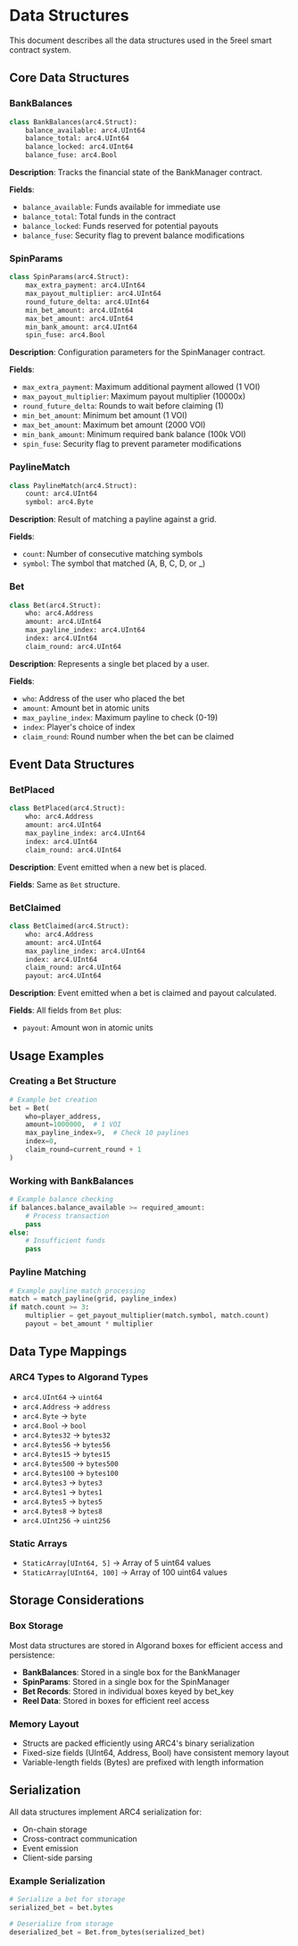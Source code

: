 # Data Structures

This document describes all the data structures used in the 5reel smart contract system.

## Core Data Structures

### BankBalances
```python
class BankBalances(arc4.Struct):
    balance_available: arc4.UInt64
    balance_total: arc4.UInt64
    balance_locked: arc4.UInt64
    balance_fuse: arc4.Bool
```

**Description**: Tracks the financial state of the BankManager contract.

**Fields**:
- `balance_available`: Funds available for immediate use
- `balance_total`: Total funds in the contract
- `balance_locked`: Funds reserved for potential payouts
- `balance_fuse`: Security flag to prevent balance modifications

### SpinParams
```python
class SpinParams(arc4.Struct):
    max_extra_payment: arc4.UInt64
    max_payout_multiplier: arc4.UInt64
    round_future_delta: arc4.UInt64
    min_bet_amount: arc4.UInt64
    max_bet_amount: arc4.UInt64
    min_bank_amount: arc4.UInt64
    spin_fuse: arc4.Bool
```

**Description**: Configuration parameters for the SpinManager contract.

**Fields**:
- `max_extra_payment`: Maximum additional payment allowed (1 VOI)
- `max_payout_multiplier`: Maximum payout multiplier (10000x)
- `round_future_delta`: Rounds to wait before claiming (1)
- `min_bet_amount`: Minimum bet amount (1 VOI)
- `max_bet_amount`: Maximum bet amount (2000 VOI)
- `min_bank_amount`: Minimum required bank balance (100k VOI)
- `spin_fuse`: Security flag to prevent parameter modifications

### PaylineMatch
```python
class PaylineMatch(arc4.Struct):
    count: arc4.UInt64
    symbol: arc4.Byte
```

**Description**: Result of matching a payline against a grid.

**Fields**:
- `count`: Number of consecutive matching symbols
- `symbol`: The symbol that matched (A, B, C, D, or _)

### Bet
```python
class Bet(arc4.Struct):
    who: arc4.Address
    amount: arc4.UInt64
    max_payline_index: arc4.UInt64
    index: arc4.UInt64
    claim_round: arc4.UInt64
```

**Description**: Represents a single bet placed by a user.

**Fields**:
- `who`: Address of the user who placed the bet
- `amount`: Amount bet in atomic units
- `max_payline_index`: Maximum payline to check (0-19)
- `index`: Player's choice of index
- `claim_round`: Round number when the bet can be claimed

## Event Data Structures

### BetPlaced
```python
class BetPlaced(arc4.Struct):
    who: arc4.Address
    amount: arc4.UInt64
    max_payline_index: arc4.UInt64
    index: arc4.UInt64
    claim_round: arc4.UInt64
```

**Description**: Event emitted when a new bet is placed.

**Fields**: Same as `Bet` structure.

### BetClaimed
```python
class BetClaimed(arc4.Struct):
    who: arc4.Address
    amount: arc4.UInt64
    max_payline_index: arc4.UInt64
    index: arc4.UInt64
    claim_round: arc4.UInt64
    payout: arc4.UInt64
```

**Description**: Event emitted when a bet is claimed and payout calculated.

**Fields**: All fields from `Bet` plus:
- `payout`: Amount won in atomic units

## Usage Examples

### Creating a Bet Structure
```python
# Example bet creation
bet = Bet(
    who=player_address,
    amount=1000000,  # 1 VOI
    max_payline_index=9,  # Check 10 paylines
    index=0,
    claim_round=current_round + 1
)
```

### Working with BankBalances
```python
# Example balance checking
if balances.balance_available >= required_amount:
    # Process transaction
    pass
else:
    # Insufficient funds
    pass
```

### Payline Matching
```python
# Example payline match processing
match = match_payline(grid, payline_index)
if match.count >= 3:
    multiplier = get_payout_multiplier(match.symbol, match.count)
    payout = bet_amount * multiplier
```

## Data Type Mappings

### ARC4 Types to Algorand Types
- `arc4.UInt64` → `uint64`
- `arc4.Address` → `address`
- `arc4.Byte` → `byte`
- `arc4.Bool` → `bool`
- `arc4.Bytes32` → `bytes32`
- `arc4.Bytes56` → `bytes56`
- `arc4.Bytes15` → `bytes15`
- `arc4.Bytes500` → `bytes500`
- `arc4.Bytes100` → `bytes100`
- `arc4.Bytes3` → `bytes3`
- `arc4.Bytes1` → `bytes1`
- `arc4.Bytes5` → `bytes5`
- `arc4.Bytes8` → `bytes8`
- `arc4.UInt256` → `uint256`

### Static Arrays
- `StaticArray[UInt64, 5]` → Array of 5 uint64 values
- `StaticArray[UInt64, 100]` → Array of 100 uint64 values

## Storage Considerations

### Box Storage
Most data structures are stored in Algorand boxes for efficient access and persistence:

- **BankBalances**: Stored in a single box for the BankManager
- **SpinParams**: Stored in a single box for the SpinManager
- **Bet Records**: Stored in individual boxes keyed by bet_key
- **Reel Data**: Stored in boxes for efficient reel access

### Memory Layout
- Structs are packed efficiently using ARC4's binary serialization
- Fixed-size fields (UInt64, Address, Bool) have consistent memory layout
- Variable-length fields (Bytes) are prefixed with length information

## Serialization

All data structures implement ARC4 serialization for:
- On-chain storage
- Cross-contract communication
- Event emission
- Client-side parsing

### Example Serialization
```python
# Serialize a bet for storage
serialized_bet = bet.bytes

# Deserialize from storage
deserialized_bet = Bet.from_bytes(serialized_bet)
``` 